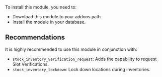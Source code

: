 To install this module, you need to:

- Download this module to your addons path.
- Install the module in your database.

## Recommendations

It is highly recommended to use this module in conjunction with:

- `stock_inventory_verification_request`: Adds the capability to request
  Slot Verifications.
- `stock_inventory_lockdown`: Lock down locations during inventories.
